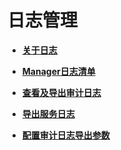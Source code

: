 # 日志管理<a name="mrs_01_0264"></a>

-   **[关于日志](关于日志-119.md)**  

-   **[Manager日志清单](Manager日志清单-120.md)**  

-   **[查看及导出审计日志](查看及导出审计日志.md)**  

-   **[导出服务日志](导出服务日志.md)**  

-   **[配置审计日志导出参数](配置审计日志导出参数.md)**  


